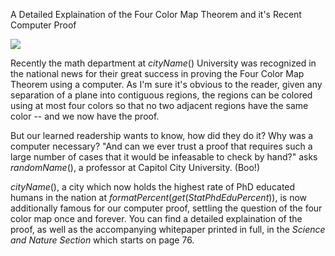 A Detailed Explaination of the Four Color Map Theorem and it's Recent Computer Proof

![](newspaper/images/fourcolormap.png)

Recently the math department at $cityName()$ University was recognized in the national news for their great success in proving the Four Color Map Theorem using a computer. As I'm sure it's obvious to the reader, given any separation of a plane into contiguous regions, the regions can be colored using at most four colors so that no two adjacent regions have the same color -- and we now have the proof.

But our learned readership wants to know, how did they do it? Why was a computer necessary? "And can we ever trust a proof that requires such a large number of cases that it would be infeasable to check by hand?" asks $randomName()$, a professor at Capitol City University. (Boo!)

$cityName()$, a city which now holds the highest rate of PhD educated humans in the nation at $formatPercent(get(StatPhdEduPercent))$, is now additionally famous for our computer proof, settling the question of the four color map once and forever. You can find a detailed explaination of the proof, as well as the accompanying whitepaper printed in full, in the _Science and Nature Section_ which starts on page 76.

